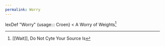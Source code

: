 ```yaml
---
permalink: Worry
---
```

lexDef "Worry" {usage::: Croen} < A Worry of Weights[^WorryCroen]

[^WorryCroen]: [[Wait]], Do Not Cyte Your Source Is
